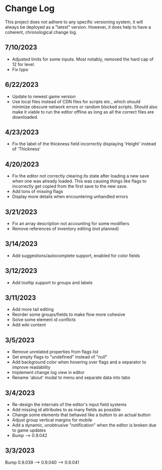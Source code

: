# Change Log
This project does not adhere to any specific versioning system, it will always be deployed as a "latest" version.
However, it does help to have a coherent, chronological change log.

## 7/10/2023
- Adjusted limits for some inputs. Most notably, removed the hard cap of 12 for level.
- Fix typo

## 6/22/2023
- Update to newest game version
- Use local files instead of CDN files for scripts etc., which should minimize obscure network errors or random blocked scripts. Should also make it viable to run the editor offline as long as all the correct files are downloaded.

## 4/23/2023
- Fix the label of the thickness field incorrectly displaying 'Height' instead of 'Thickness'

## 4/20/2023
- Fix the editor not correctly clearing its state after loading a new save when one was already loaded. This was causing things like flags to incorrectly get copied from the first save to the new save.
- Add tons of missing flags
- Display more details when encountering unhandled errors

## 3/21/2023
- Fix an array description not accounting for some modifiers
- Remove references of inventory editing (not planned)

## 3/14/2023
- Add suggestions/autocomplete support, enabled for color fields

## 3/12/2023
- Add tooltip support to groups and labels

## 3/11/2023
- Add more tail editing
- Reorder some groups/fields to make flow more cohesive
- Solve some element id conflicts
- Add wiki content

## 3/5/2023
- Remove unrelated properties from flags list
- Set empty flags to "undefined" instead of "null"
- Add background color when hovering over flags and a separator to improve readability
- Implement change log view in editor
- Rename 'about' modal to menu and separate data into tabs

## 3/4/2023
- Re-design the internals of the editor's input field systems
- Add missing id attributes to as many fields as possible
- Change some elements that behaved like a button to an actual button
- Adjust group vertical margins for mobile
- Add a dynamic, unobtrusive "notification" when the editor is broken due to game updates
- Bump --> 0.9.042

## 3/3/2023
Bump 0.9.039 --> 0.9.040 --> 0.9.041

